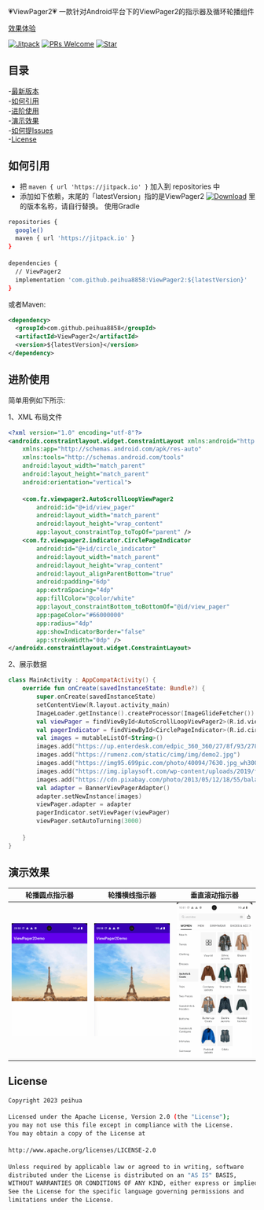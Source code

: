 :heartpulse:ViewPager2:heartpulse:
 一款针对Android平台下的ViewPager2的指示器及循环轮播组件<br>

 [效果体验](https://github.com/peihua8858/ViewPager2/raw/master/demo/demo_2023-11-13_1723_v1.0.11.apk)<br>

[![Jitpack](https://jitpack.io/v/peihua8858/ViewPager2.svg)](https://github.com/peihua8858)
[![PRs Welcome](https://img.shields.io/badge/PRs-Welcome-brightgreen.svg)](https://github.com/peihua8858)
[![Star](https://img.shields.io/github/stars/peihua8858/ViewPager2.svg)](https://github.com/peihua8858/ViewPager2)


## 目录
-[最新版本](https://github.com/peihua8858/ViewPager2/releases/tag/1.0.11)<br>
-[如何引用](#如何引用)<br>
-[进阶使用](#进阶使用)<br>
-[演示效果](#演示效果)<br>
-[如何提Issues](https://github.com/peihua8858/ViewPager2/wiki/%E5%A6%82%E4%BD%95%E6%8F%90Issues%3F)<br>
-[License](#License)<br>

## 如何引用
* 把 `maven { url 'https://jitpack.io' }` 加入到 repositories 中
* 添加如下依赖，末尾的「latestVersion」指的是ViewPager2 [![Download](https://jitpack.io/v/peihua8858/ViewPager2.svg)](https://jitpack.io/#peihua8858/ViewPager2) 里的版本名称，请自行替换。
使用Gradle
```sh
repositories {
  google()
  maven { url 'https://jitpack.io' }
}

dependencies {
  // ViewPager2
  implementation 'com.github.peihua8858:ViewPager2:${latestVersion}'
}
```

或者Maven:

```xml
<dependency>
  <groupId>com.github.peihua8858</groupId>
  <artifactId>ViewPager2</artifactId>
  <version>${latestVersion}</version>
</dependency>
```

## 进阶使用

简单用例如下所示:

1、XML 布局文件

```xml
<?xml version="1.0" encoding="utf-8"?>
<androidx.constraintlayout.widget.ConstraintLayout xmlns:android="http://schemas.android.com/apk/res/android"
    xmlns:app="http://schemas.android.com/apk/res-auto"
    xmlns:tools="http://schemas.android.com/tools"
    android:layout_width="match_parent"
    android:layout_height="match_parent"
    android:orientation="vertical">

    <com.fz.viewpager2.AutoScrollLoopViewPager2
        android:id="@+id/view_pager"
        android:layout_width="match_parent"
        android:layout_height="wrap_content"
        app:layout_constraintTop_toTopOf="parent" />
    <com.fz.viewpager2.indicator.CirclePageIndicator
        android:id="@+id/circle_indicator"
        android:layout_width="match_parent"
        android:layout_height="wrap_content"
        android:layout_alignParentBottom="true"
        android:padding="6dp"
        app:extraSpacing="4dp"
        app:fillColor="@color/white"
        app:layout_constraintBottom_toBottomOf="@id/view_pager"
        app:pageColor="#66000000"
        app:radius="4dp"
        app:showIndicatorBorder="false"
        app:strokeWidth="0dp" />
</androidx.constraintlayout.widget.ConstraintLayout>
```
2、展示数据
```kotlin
class MainActivity : AppCompatActivity() {
    override fun onCreate(savedInstanceState: Bundle?) {
        super.onCreate(savedInstanceState)
        setContentView(R.layout.activity_main)
        ImageLoader.getInstance().createProcessor(ImageGlideFetcher())
        val viewPager = findViewById<AutoScrollLoopViewPager2>(R.id.view_pager)
        val pagerIndicator = findViewById<CirclePageIndicator>(R.id.circle_indicator)
        val images = mutableListOf<String>()
        images.add("https://up.enterdesk.com/edpic_360_360/27/8f/93/278f938be4b460a57962d542eee989f6.jpg")
        images.add("https://rumenz.com/static/cimg/img/demo2.jpg")
        images.add("https://img95.699pic.com/photo/40094/7630.jpg_wh300.jpg")
        images.add("https://img.iplaysoft.com/wp-content/uploads/2019/free-images/free_stock_photo.jpg")
        images.add("https://cdn.pixabay.com/photo/2013/05/12/18/55/balance-110850__480.jpg")
        val adapter = BannerViewPagerAdapter()
        adapter.setNewInstance(images)
        viewPager.adapter = adapter
        pagerIndicator.setViewPager(viewPager)
        viewPager.setAutoTurning(3000)

    }
}

```
## 演示效果

|          轮播圆点指示器        |          轮播横线指示器        |         垂直滚动指示器       |
|:----------------------:|:----------------------:|:----------------------:|
| ![](images/image.gif) | ![](images/image2.gif) | ![](images/image3.gif) |

## License
```sh
Copyright 2023 peihua

Licensed under the Apache License, Version 2.0 (the "License");
you may not use this file except in compliance with the License.
You may obtain a copy of the License at

http://www.apache.org/licenses/LICENSE-2.0

Unless required by applicable law or agreed to in writing, software
distributed under the License is distributed on an "AS IS" BASIS,
WITHOUT WARRANTIES OR CONDITIONS OF ANY KIND, either express or implied.
See the License for the specific language governing permissions and
limitations under the License.
```

